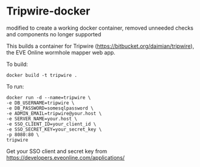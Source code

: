 # Tripwire-docker

modified to create a working docker container, removed unneeded checks and components no longer supported

This builds a container for Tripwire (https://bitbucket.org/daimian/tripwire),
the EVE Online wormhole mapper web app.

To build:

```docker build -t tripwire .```

To run:

```
docker run -d --name=tripwire \
-e DB_USERNAME=tripwire \
-e DB_PASSWORD=somesqlpassword \
-e ADMIN_EMAIL=tripwire@your.host \
-e SERVER_NAME=your.host \
-e SSO_CLIENT_ID=your_client_id \
-e SSO_SECRET_KEY=your_secret_key \
-p 8080:80 \
tripwire
```

Get your SSO client and secret key from https://developers.eveonline.com/applications/
